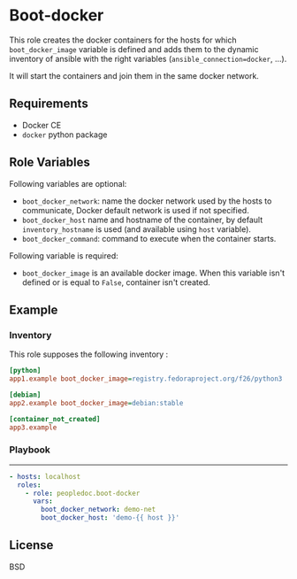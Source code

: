 Boot-docker
==============

This role creates the docker containers for the hosts for which
`boot_docker_image` variable is defined and adds them to the dynamic inventory
of ansible with the right variables (`ansible_connection=docker`, ...).

It will start the containers and join them in the same docker network.

Requirements
------------

* Docker CE
* `docker` python package

Role Variables
--------------

Following variables are optional:
* `boot_docker_network`: name the docker network used by the hosts to
communicate, Docker default network is used if not specified.
* `boot_docker_host` name and hostname of the container, by default
`inventory_hostname` is used (and available using `host` variable).
* `boot_docker_command`: command to execute when the container starts.

Following variable is required:
* `boot_docker_image` is an available docker image. When this variable isn't
defined or is equal to `False`, container isn't created.

Example
-------

### Inventory

This role supposes the following inventory :

```ini
[python]
app1.example boot_docker_image=registry.fedoraproject.org/f26/python3

[debian]
app2.example boot_docker_image=debian:stable

[container_not_created]
app3.example
```

### Playbook
------------

```yaml
- hosts: localhost
  roles:
    - role: peopledoc.boot-docker
      vars:
        boot_docker_network: demo-net
        boot_docker_host: 'demo-{{ host }}'
```

License
--------

BSD
